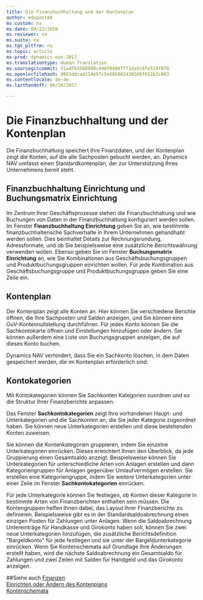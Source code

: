 ```yaml
---
title: Die Finanzbuchhaltung und der Kontenplan
author: edupont04
ms.custom: na
ms.date: 09/22/2016
ms.reviewer: na
ms.suite: na
ms.tgt_pltfrm: na
ms.topic: article
ms-prod: dynamics-nav-2017
ms.translationtype: Human Translation
ms.sourcegitcommit: 51adfb3588099c496f0946ff71da5c6fe518f070
ms.openlocfilehash: 9965ddcad214e97c5e4858824395d6f651b3c003
ms.contentlocale: de-de
ms.lasthandoff: 06/26/2017

---
```


# <a name="the-general-ledger-and-the-chart-of-accounts"></a>Die Finanzbuchhaltung und der Kontenplan
Die Finanzbuchhaltung speichert Ihre Finanzdaten, und der Kontenplan zeigt die Konten, auf die alle Sachposten gebucht werden, an. Dynamics NAV umfasst einen Standardkontenplan, der zur Unterstützung Ihres Unternehmens bereit steht.

## <a name="general-ledger-setup-and-general-posting-setup"></a>Finanzbuchhaltung Einrichtung und Buchungsmatrix Einrichtung
Im Zentrum Ihrer Geschäftsprozesse stehen die Finanzbuchhaltung und wie Buchungen von Daten in der Finanzbuchhaltung konfiguriert werden sollen.
Im Fenster **Finanzbuchhaltung Einrichtung** geben Sie an, wie bestimmte finanzbuchhalterische Sachverhalte in Ihrem Unternehmen gehandhabt werden sollen. Dies beinhaltet Details zur Rechnungsrundung, Adressformate, und ob Sie beispielsweise eine zusätzliche Berichtswährung verwenden wollen.
Ebenso geben Sie im Fenster **Buchungsmatrix Einrichtung** an, wie Sie Kombinationen aus Geschäftsbuchungsgruppen und Produktbuchungsgruppen einrichten wollen. Für jede Kombination aus Geschäftsbuchungsgruppe und Produktbuchungsgruppe geben Sie eine Zeile ein.  

## <a name="the-chart-of-accounts"></a>Kontenplan
Der Kontenplan zeigt alle Konten an. Hier können Sie verschiedene Berichte öffnen, die Ihre Sachposten und Salden anzeigen, und Sie können eine GuV-Kontennullstellung durchführen. Für jedes Konto können Sie die Sachkontokarte öffnen und Einstellungen hinzufügen oder ändern. Sie können außerdem eine Liste von Buchungsgruppen anzeigen, die auf dieses Konto buchen.  

Dynamics NAV verhindert, dass Sie ein Sachkonto löschen, in dem Daten gespeichert werden, die im Kontenplan erforderlich sind.  

## <a name="account-categories"></a>Kontokategorien
Mit Kontokategorien können Sie Sachkonten Kategorien zuordnen und so die Struktur Ihrer Finanzberichte anpassen.  

Das Fenster **Sachkontokategorien** zeigt Ihre vorhandenen Haupt- und Unterkategorien und die Sachkonten an, die Sie jeder Kategorie zugeordnet haben. Sie können neue Unterkategorien erstellen und diese bestehenden Konten zuweisen.  

Sie können die Kontenkategorien gruppieren, indem Sie einzelne Unterkategorien einrücken. Dieses erleichtert Ihnen den Überblick, da jede Gruppierung einen Gesamtsaldo anzeigt. Beispielsweise können Sie Unterkategorien für unterschiedliche Arten von Anlagen erstellen und dann Kategoriengruppen für Anlagen gegenüber Umlaufvermögen erstellen. Sie erstellen eine Kategoriengruppe, indem Sie weitere Unterkategorien unter einer Zeile im Fenster **Sachkontokategorien** einrücken.  

Für jede Unterkategorie können Sie festlegen, ob Konten dieser Kategorie in bestimmte Arten von Finanzberichten enthalten sein müssen. Die Kontengruppen helfen Ihnen dabei, das Layout Ihrer Finanzberichte zu definieren. Beispielsweise gibt es in der Standardsaldoabrechnung einen einzigen Posten für Zahlungen unter Anlagen. Wenn die Saldoabrechnung Untereinträge für Handkasse und Girokonto haben soll, können Sie zwei neue Unterkategorien hinzufügen, die zusätzliche Berichtsdefinition "Bargeldkonto" für jede festlegen und sie unter der Bargeldunterkategorie einrücken. Wenn Sie Kontenschemata auf Grundlage Ihre Änderungen erstellt haben, wird die nächste Saldoabrechnung ein Gesamtsaldo für Zahlungen und zwei Zeilen mit Salden für Handgeld und das Girokonto anzeigen.     

##<a name="see-also"></a>Siehe auch
[Finanzen](Finance.md)  
[Einrichten oder Ändern des Kontenplans](finance-setup-chart-accounts.md)  
[Kontenschemata](finance-account-schedule.md)  

